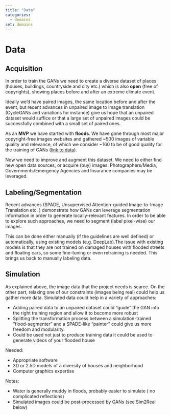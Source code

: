 ```yaml
---
title: "Data"
categories:
  - domains
set: domains
---
```


# Data 

## Acquisition

In order to train the GANs we need to create a diverse dataset of places (houses, buildings, countryside and city etc.) which is also **open** (free of copyrights), showing places before and after an extreme climate event. 

Ideally we’d have paired images, the same location before and after the event, but recent advances in unpaired image to image translation (CycleGANs and variations for instance) give us hope that an unpaired dataset would suffice or that a large set of unpaired images could be successfully combined with a small set of paired ones.

As an **MVP** we have started with **floods**. We have gone through most major copyright-free images websites and gathered ~500 images of variable quality and relevance, of which we consider ~160 to be of good quality for the training of GANs ([link to data](https://github.com/cc-ai/floods/blob/master/data.md)).

Now we need to improve and augment this dataset. We need to either find new open data sources, or acquire (buy) images. Photographers/Media, Governments/Emergency Agencies and Insurance companies may be leveraged.

## Labeling/Segmentation

Recent advances (SPADE, Unsupervised Attention-guided Image-to-Image Translation etc. ) demonstrate how GANs can leverage segmentation information in order to generate locally-relevant features. In order to be able to explore such approaches, we need to segment (label pixel-wise) our images. 

This can be done either manually (if the guidelines are well defined) or automatically, using existing models (e.g. DeepLab).The issue with existing models is that they are not trained on damaged houses with flooded streets and floating cars, so some fine-tuning or even retraining is needed. This brings us back to manually labeling data.


## Simulation

As explained above, the image data that the project needs is scarce. On the other part, relaxing one of our constraints (images being real) could help us gather more data. Simulated data could help in a variety of approaches:

- Adding paired data to an unpaired dataset could “guide” the GAN into the right training region and allow it to become more robust
- Splitting the transformation process between a simulation-trained “flood-segmenter” and a SPADE-like “painter” could give us more freedom and modularity.
- Could be used not just to produce training data it could be used to generate videos of your flooded house

Needed:

- Appropriate software
- 3D or 2.5D models of a diversity of houses and neighborhood
- Computer graphics expertise

Notes:
 
 - Water is generally muddy in floods, probably easier to simulate ( no complicated reflections)
- Simulated images could be post-processed by GANs (see Sim2Real below)
